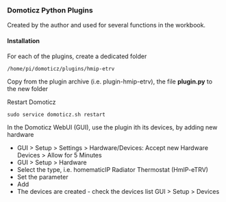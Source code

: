 ### Domoticz Python Plugins
Created by the author and used for several functions in the workbook.

#### Installation
For each of the plugins, create a dedicated folder
```
/home/pi/domoticz/plugins/hmip-etrv
```

Copy from the plugin archive (i.e. plugin-hmip-etrv), the file **plugin.py** to the new folder

Restart Domoticz
```
sudo service domoticz.sh restart
```

In the Domoticz WebUI (GUI), use the plugin ith its devices, by adding new hardware
* GUI > Setup > Settings > Hardware/Devices: Accept new Hardware Devices > Allow for 5 Minutes
* GUI > Setup > Hardware
* Select the type, i.e. homematicIP Radiator Thermostat (HmIP-eTRV)
* Set the parameter
* Add
* The devices are created - check the devices list GUI > Setup > Devices
